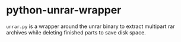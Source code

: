 # python-unrar-wrapper

`unrar.py` is a wrapper around the unrar binary to extract multipart rar archives while deleting finished parts to save disk space.
